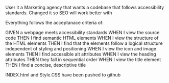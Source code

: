 User it a Marketing agency that wants a codebase that follows accessibility standards.
Changed it so SEO will work better with <DIV>

Everything follows the acceptanace criteria of:

GIVEN a webpage meets accessibility standards
WHEN I view the source code
THEN I find semantic HTML elements
WHEN I view the structure of the HTML elements
THEN I find that the elements follow a logical structure independent of styling and positioning
WHEN I view the icon and image elements
THEN I find accessible alt attributes
WHEN I view the heading attributes
THEN they fall in sequential order
WHEN I view the title element
THEN I find a concise, descriptive title

INDEX.html and Style.CSS have been pushed to github

